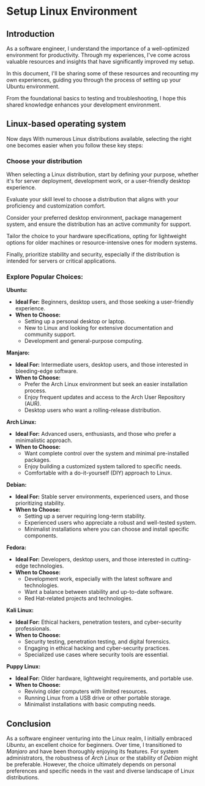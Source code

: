 # Setup Linux Environment

## Introduction

As a software engineer, I understand the importance of a well-optimized environment for productivity. 
Through my experiences, I've come across valuable resources and insights that have significantly improved my setup.

In this document, I'll be sharing some of these resources and recounting my own experiences, 
guiding you through the process of setting up your Ubuntu environment. 

From the foundational basics to testing and troubleshooting, 
I hope this shared knowledge enhances your development environment.

## Linux-based operating system

Now days With numerous Linux distributions available, selecting the right one becomes easier when you follow these key steps:

### Choose your distribution

When selecting a Linux distribution, start by defining your purpose, whether it's for server deployment, 
development work, or a user-friendly desktop experience. 

Evaluate your skill level to choose a distribution that aligns with your proficiency and customization comfort. 

Consider your preferred desktop environment, package management system, and ensure the distribution has an active community for support. 

Tailor the choice to your hardware specifications, opting for lightweight options for older machines or resource-intensive ones for modern systems. 

Finally, prioritize stability and security, especially if the distribution is intended for servers or critical applications.

### Explore Popular Choices:

**Ubuntu:**

* __Ideal For:__ Beginners, desktop users, and those seeking a user-friendly experience.
* __When to Choose:__
  * Setting up a personal desktop or laptop.
  * New to Linux and looking for extensive documentation and community support.
  * Development and general-purpose computing.

**Manjaro:**

* __Ideal For:__ Intermediate users, desktop users, and those interested in bleeding-edge software.
* __When to Choose:__
  * Prefer the Arch Linux environment but seek an easier installation process.
  * Enjoy frequent updates and access to the Arch User Repository (AUR).
  * Desktop users who want a rolling-release distribution.

**Arch Linux:**

* __Ideal For:__ Advanced users, enthusiasts, and those who prefer a minimalistic approach.
* __When to Choose:__
  * Want complete control over the system and minimal pre-installed packages. 
  * Enjoy building a customized system tailored to specific needs. 
  * Comfortable with a do-it-yourself (DIY) approach to Linux.

**Debian:**

* __Ideal For:__ Stable server environments, experienced users, and those prioritizing stability.
* __When to Choose:__
  * Setting up a server requiring long-term stability.
  * Experienced users who appreciate a robust and well-tested system.
  * Minimalist installations where you can choose and install specific components.

**Fedora:**

* __Ideal For:__ Developers, desktop users, and those interested in cutting-edge technologies.
* __When to Choose:__
  * Development work, especially with the latest software and technologies.
  * Want a balance between stability and up-to-date software.
  * Red Hat-related projects and technologies.

**Kali Linux:**

* __Ideal For:__ Ethical hackers, penetration testers, and cyber-security professionals.
* __When to Choose:__
  * Security testing, penetration testing, and digital forensics.
  * Engaging in ethical hacking and cyber-security practices.
  * Specialized use cases where security tools are essential.

**Puppy Linux:**

* __Ideal For:__ Older hardware, lightweight requirements, and portable use.
* __When to Choose:__
  * Reviving older computers with limited resources.
  * Running Linux from a USB drive or other portable storage.
  * Minimalist installations with basic computing needs.

## Conclusion

As a software engineer venturing into the Linux realm, I initially embraced _Ubuntu_, an excellent choice for beginners. 
Over time, I transitioned to _Manjaro_ and have been thoroughly enjoying its features.
For system administrators, the robustness of _Arch Linux_ or the stability of _Debian_ might be preferable. 
However, the choice ultimately depends on personal preferences and specific needs in the vast and diverse landscape of Linux distributions.